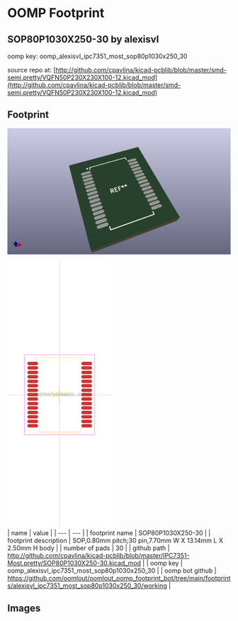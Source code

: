 # OOMP Footprint  
## SOP80P1030X250-30  by alexisvl  
  
oomp key: oomp_alexisvl_ipc7351_most_sop80p1030x250_30  
  
source repo at: [http://github.com/cpavlina/kicad-pcblib/blob/master/smd-semi.pretty/VQFN50P230X230X100-12.kicad_mod](http://github.com/cpavlina/kicad-pcblib/blob/master/smd-semi.pretty/VQFN50P230X230X100-12.kicad_mod)  
## Footprint  
  
[![working_kicad_pcb_3d.png](working_kicad_pcb_3d_600.png)](working_kicad_pcb_3d.png)  
  
[![working.png](working_600.png)](working.png)  
| name | value | 
| --- | --- | 
| footprint name | SOP80P1030X250-30 | 
| footprint description | SOP,0.80mm pitch;30 pin,7.70mm W X 13.14mm L X 2.50mm H body | 
| number of pads | 30 | 
| github path | http://github.com/cpavlina/kicad-pcblib/blob/master/IPC7351-Most.pretty/SOP80P1030X250-30.kicad_mod | 
| oomp key | oomp_alexisvl_ipc7351_most_sop80p1030x250_30 | 
| oomp bot github | https://github.com/oomlout/oomlout_oomp_footprint_bot/tree/main/footprints/alexisvl_ipc7351_most_sop80p1030x250_30/working | 
## Images  
